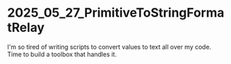 # 2025_05_27_PrimitiveToStringFormatRelay
I'm so tired of writing scripts to convert values to text all over my code. Time to build a toolbox that handles it.
